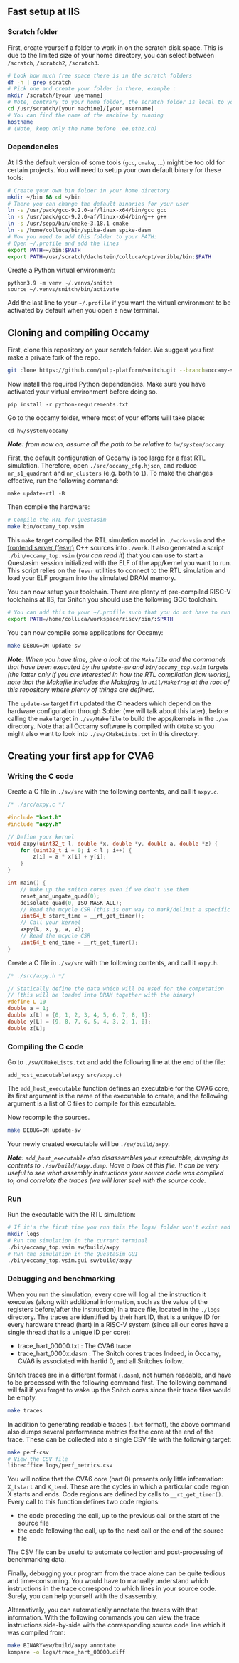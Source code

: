## Fast setup at IIS

### Scratch folder

First, create yourself a folder to work in on the scratch disk space. This is due to the limited size of your home directory, you can select between `/scratch`, `/scratch2`, `/scratch3`.

```bash
# Look how much free space there is in the scratch folders
df -h | grep scratch
# Pick one and create your folder in there, example :
mkdir /scratch/[your username]
# Note, contrary to your home folder, the scratch folder is local to your machine, but you can access it on any other machine like so
cd /usr/scratch/[your machine]/[your username]
# You can find the name of the machine by running
hostname
# (Note, keep only the name before .ee.ethz.ch)
```

### Dependencies

At IIS the default version of some tools (`gcc`, `cmake`, ...) might be too old for certain projects. You will need to setup your own default binary for these tools:

```bash
# Create your own bin folder in your home directory
mkdir ~/bin && cd ~/bin
# There you can change the default binaries for your user
ln -s /usr/pack/gcc-9.2.0-af/linux-x64/bin/gcc gcc
ln -s /usr/pack/gcc-9.2.0-af/linux-x64/bin/g++ g++
ln -s /usr/sepp/bin/cmake-3.18.1 cmake
ln -s /home/colluca/bin/spike-dasm spike-dasm
# Now you need to add this folder to your PATH:
# Open ~/.profile and add the lines
export PATH=~/bin:$PATH
export PATH=/usr/scratch/dachstein/colluca/opt/verible/bin:$PATH
```

Create a Python virtual environment:

```
python3.9 -m venv ~/.venvs/snitch
source ~/.venvs/snitch/bin/activate
```

Add the last line to your `~/.profile` if you want the virtual environment to be activated by default when you open a new terminal.

## Cloning and compiling Occamy

First, clone this repository on your scratch folder. We suggest you first make a private fork of the repo.

```bash
git clone https://github.com/pulp-platform/snitch.git --branch=occamy-sw
```

Now install the required Python dependencies. Make sure you have activated your virtual environment before doing so.

```
pip install -r python-requirements.txt
```

Go to the occamy folder, where most of your efforts will take place:

```
cd hw/system/occamy
```

___Note:__ from now on, assume all the path to be relative to `hw/system/occamy`._

First, the default configuration of Occamy is too large for a fast RTL simulation. Therefore, open `./src/occamy_cfg.hjson`, and reduce `nr_s1_quadrant` and `nr_clusters` (e.g. both to `1`). To make the changes effective, run the following command:

```
make update-rtl -B
```

Then compile the hardware:
```bash
# Compile the RTL for Questasim
make bin/occamy_top.vsim
```

This `make` target compiled the RTL simulation model in `./work-vsim` and the [frontend server (fesvr)](https://github.com/riscv-software-src/riscv-isa-sim) C++ sources into `./work`. It also generated a script `./bin/occamy_top.vsim` (_you can read it_) that you can use to start a Questasim session initialized with the ELF of the app/kernel you want to run.
This script relies on the `fesvr` utilities to connect to the RTL simulation and load your ELF program into the simulated DRAM memory.

You can now setup your toolchain. There are plenty of pre-compiled RISC-V toolchains at IIS, for Snitch you should use the following GCC toolchain.

```bash
# You can add this to your ~/.profile such that you do not have to run this command every time you open a new terminal
export PATH=/home/colluca/workspace/riscv/bin/:$PATH
```

You can now compile some applications for Occamy:

```bash
make DEBUG=ON update-sw
```

___Note:__ When you have time, give a look at the `Makefile` and the commands that have been executed by the `update-sw` and `bin/occamy_top.vsim` targets (the latter only if you are interested in how the RTL compilation flow works), note that the Makefile includes the Makefrag in `util/Makefrag` at the root of this repository where plenty of things are defined._

The `update-sw` target firt updated the C headers which depend on the hardware configuration through Solder (we will talk about this later), before calling the `make` target in `./sw/Makefile` to build the apps/kernels in the `./sw` directory. Note that all Occamy software is compiled with `CMake` so you might also want to look into `./sw/CMakeLists.txt` in this directory.

## Creating your first app for CVA6

### Writing the C code

Create a C file in `./sw/src` with the following contents, and call it `axpy.c`.

```C
/* ./src/axpy.c */

#include "host.h"
#include "axpy.h"

// Define your kernel
void axpy(uint32_t l, double *x, double *y, double a, double *z) {
    for (uint32_t i = 0; i < l ; i++) {
        z[i] = a * x[i] + y[i];
    }
}

int main() {
    // Wake up the snitch cores even if we don't use them
    reset_and_ungate_quad(0);
    deisolate_quad(0, ISO_MASK_ALL);
    // Read the mcycle CSR (this is our way to mark/delimit a specific code region for benchmarking)
    uint64_t start_time = __rt_get_timer();
    // Call your kernel
    axpy(L, x, y, a, z);
    // Read the mcycle CSR
    uint64_t end_time = __rt_get_timer();
}
```

Create a C file in `./sw/src` with the following contents, and call it `axpy.h`.


```C
/* ./src/axpy.h */

// Statically define the data which will be used for the computation
// (this will be loaded into DRAM together with the binary)
#define L 10
double a = 1;
double x[L] = {0, 1, 2, 3, 4, 5, 6, 7, 8, 9};
double y[L] = {9, 8, 7, 6, 5, 4, 3, 2, 1, 0};
double z[L];
```

### Compiling  the C code

Go to `./sw/CMakeLists.txt` and add the following line at the end of the file:

```
add_host_executable(axpy src/axpy.c)
```

The `add_host_executable` function defines an executable for the CVA6 core, its first argument is the name of the executable to create, and the following argument is a list of C files to compile for this executable. 

Now recompile the sources.

```bash
make DEBUG=ON update-sw
```

Your newly created executable will be `./sw/build/axpy`.

___Note__: `add_host_executable` also disassembles your executable, dumping its contents to `./sw/build/axpy.dump`. Have a look at this file. It can be very useful to see what assembly instructions your source code was compiled to, and correlate the traces (we will later see) with the source code._

### Run

Run the executable with the RTL simulation:

```bash
# If it's the first time you run this the logs/ folder won't exist and you will have to create it
mkdir logs
# Run the simulation in the current terminal
./bin/occamy_top.vsim sw/build/axpy
# Run the simulation in the QuestaSim GUI
./bin/occamy_top.vsim.gui sw/build/axpy
```

### Debugging and benchmarking

When you run the simulation, every core will log all the instruction it executes (along with additional information, such as the value of the registers before/after the instruction) in a trace file, located in the `./logs` directory. The traces are identified by their hart ID, that is a unique ID for every hardware thread (hart) in a RISC-V system (since all our cores have a single thread that is a unique ID per core):
- trace_hart_00000.txt : The CVA6 trace
- trace_hart_0000x.dasm : The Snitch cores traces
Indeed, in Occamy, CVA6 is associated with hartid 0, and all Snitches follow.

Snitch traces are in a different format (`.dasm`), not human readable, and have to be processed with the following command first. The following command will fail if you forget to wake up the Snitch cores since their trace files would be empty.

```bash
make traces
```

In addition to generating readable traces (`.txt` format), the above command also dumps several performance metrics for the core at the end of the trace. These can be collected into a single CSV file with the following target:

```bash
make perf-csv
# View the CSV file
libreoffice logs/perf_metrics.csv
```

You will notice that the CVA6 core (hart 0) presents only little information: `X_tstart` and `X_tend`. These are the cycles in which a particular code region X starts and ends. Code regions are defined by calls to `__rt_get_timer()`. Every call to this function defines two code regions:
- the code preceding the call, up to the previous call or the start of the source file
- the code following the call, up to the next call or the end of the source file

The CSV file can be useful to automate collection and post-processing of benchmarking data.

Finally, debugging your program from the trace alone can be quite tedious and time-consuming. You would have to manually understand which instructions in the trace correspond to which lines in your source code. Surely, you can help yourself with the disassembly.

Alternatively, you can automatically annotate the traces with that information. With the following commands you can view the trace instructions side-by-side with the corresponding source code line which it was compiled from:

```bash
make BINARY=sw/build/axpy annotate 
kompare -o logs/trace_hart_00000.diff
```